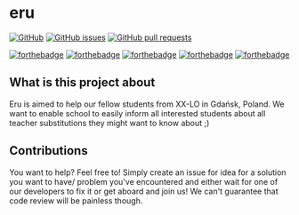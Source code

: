 # eru

[![GitHub](https://img.shields.io/github/license/xxlo-devs/eru?style=for-the-badge)](https://github.com/xxlo-devs/eru/blob/master/LICENSE)
[![GitHub issues](https://img.shields.io/github/issues/xxlo-devs/eru?style=for-the-badge)](https://github.com/xxlo-devs/eru/issues)
[![GitHub pull requests](https://img.shields.io/github/issues-pr/xxlo-devs/eru?style=for-the-badge)](https://github.com/xxlo-devs/eru/pulls)

[![forthebadge](https://forthebadge.com/images/badges/check-it-out.svg)](https://forthebadge.com)
[![forthebadge](https://forthebadge.com/images/badges/built-with-love.svg)](https://forthebadge.com)
[![forthebadge](https://forthebadge.com/images/badges/built-by-developers.svg)](https://forthebadge.com)
[![forthebadge](https://forthebadge.com/images/badges/made-with-c-sharp.svg)](https://forthebadge.com)
[![forthebadge](https://forthebadge.com/images/badges/uses-git.svg)](https://forthebadge.com)

## What is this project about

Eru is aimed to help our fellow students from XX-LO in Gdańsk, Poland.
We want to enable school to easily inform all interested students about all teacher substitutions they might want to know about ;)

## Contributions

You want to help? Feel free to!
Simply create an issue for idea for a solution you want to have/ problem you've encountered and either wait for one of our developers to fix it or get aboard and join us! We can't guarantee that code review will be painless though.
